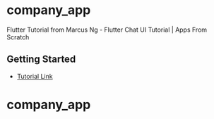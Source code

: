# company_app

Flutter Tutorial from Marcus Ng - Flutter Chat UI Tutorial | Apps From Scratch

## Getting Started


- [Tutorial Link](https://www.youtube.com/watch?v=h-igXZCCrrc&t=543s)



# company_app

